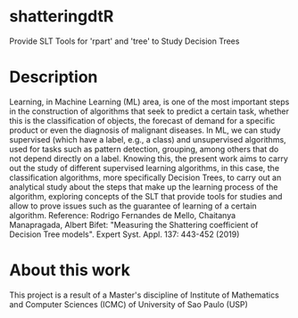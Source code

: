 # shatteringdtR

Provide SLT Tools for 'rpart' and 'tree' to Study Decision Trees

# Description

Learning, in Machine Learning (ML) area, is one of the most important steps in the construction of algorithms that seek to predict a certain task, whether this is the classification of objects, the forecast of demand for a specific product or even the diagnosis of malignant diseases. In ML, we can study supervised (which have a label, e.g., a class) and unsupervised algorithms, used for tasks such as pattern detection, grouping, among others that do not depend directly on a label. Knowing this, the present work aims to carry out the study of different supervised learning algorithms, in this case, the classification algorithms, more specifically Decision Trees, to carry out an analytical study about the steps that make up the learning process of the algorithm, exploring concepts of the SLT that provide tools for studies and allow to prove issues such as the guarantee of learning of a certain algorithm. Reference: Rodrigo Fernandes de Mello, Chaitanya Manapragada, Albert Bifet: "Measuring the Shattering coefficient of Decision Tree models". Expert Syst. Appl. 137: 443-452 (2019)

# About this work

This project is a result of a Master's discipline of Institute of Mathematics and Computer Sciences (ICMC) of University of Sao Paulo (USP)
